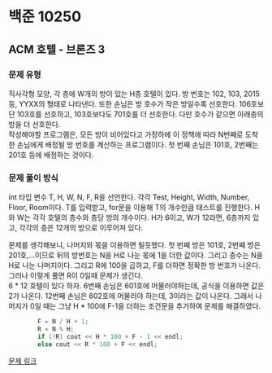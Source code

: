 # 백준 10250
## ACM 호텔 - 브론즈 3
### 문제 유형

직사각형 모양, 각 층에 W개의 방이 있는 H층 호텔이 있다. 방 번호는 102, 103, 2015등, YYXX의 형태로 나타낸다.
또한 손님은 방 호수가 작은 방일수록 선호한다. 106호보단 103호를 선호하고, 103호보다도 701호를 더 선호한다. 다만
호수가 같으면 아래층의 방을 더 선호한다.   
작성해야할 프로그램은, 모든 방이 비어있다고 가정하에 이 정책에 따라 N번째로 도착한 손님에게 배정될 방 번호를 계산하는
프로그램이다. 첫 번째 손님은 101호, 2번째는 201호 등에 배정하는 것이다.

### 문제 풀이 방식

int 타입 변수 T, H, W, N, F, R을 선언한다. 각각 Test, Height, Width, Number, Floor, Room이다.
T를 입력받고, for문을 이용해 T의 개수만큼 태스트를 진행한다. H와 W는 각각 호텔의 층수와 층당 방의 개수이다.
H가 6이고, W가 12라면, 6층까지 있고, 각각의 층은 12개의 방으로 이루어져 있다.   

문제를 생각해보니, 나머지와 몫을 이용하면 될듯했다. 첫 번째 방은 101호, 2번째 방은 201호,...이므로 뒤의 방번호는
N을 H로 나눈 몫에 1을 더한 값이다. 그리고 층수는 N을 H로 나눈 나머지이다. 그리고 R에 100을 곱하고, F를 더하면
정확한 방 번호가 나온다. 그러나 이렇게 풀면 R이 0일때 문제가 생긴다.   
6 * 12 호텔이 있다 하자. 6번째 손님은 601호에 머물러야하는데, 공식을 이용하면 값은 2가 나온다. 12번째 손님은 
602호에 머물러야 하는데, 3이라는 값이 나온다. 그래서 나머지가 0일 때는 그냥 H * 100에 F-1을 더하는 조건문을
추가하여 문제를 해결하였다.
~~~cpp
        F = N / H + 1;
        R = N % H;
        if (!R) cout << H * 100 + F - 1 << endl;
        else cout << R * 100 + F << endl;
~~~

[문제 링크](https://github.com/tyshim0118/BJ-Codes/blob/main/BJ10250.cpp)
